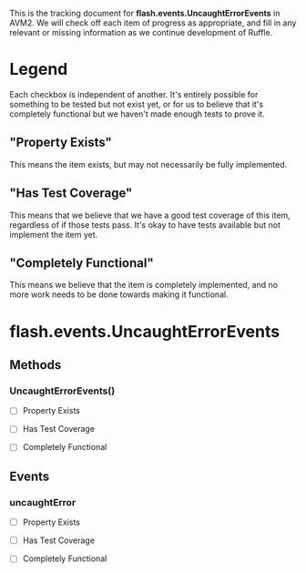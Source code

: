 This is the tracking document for **flash.events.UncaughtErrorEvents** in AVM2. We will check off each item of progress as appropriate, and fill in any relevant or missing information as we continue development of Ruffle.
# Legend

Each checkbox is independent of another. It's entirely possible for something to be tested but not exist yet, or for us to believe that it's completely functional but we haven't made enough tests to prove it.
## "Property Exists"

This means the item exists, but may not necessarily be fully implemented.
## "Has Test Coverage"

This means that we believe that we have a good test coverage of this item, regardless of if those tests pass. It's okay to have tests available but not implement the item yet.
## "Completely Functional"

This means we believe that the item is completely implemented, and no more work needs to be done towards making it functional.
# flash.events.UncaughtErrorEvents
## Methods
### UncaughtErrorEvents()

* [ ] Property Exists

* [ ] Has Test Coverage

* [ ] Completely Functional


## Events
### uncaughtError

* [ ] Property Exists

* [ ] Has Test Coverage

* [ ] Completely Functional